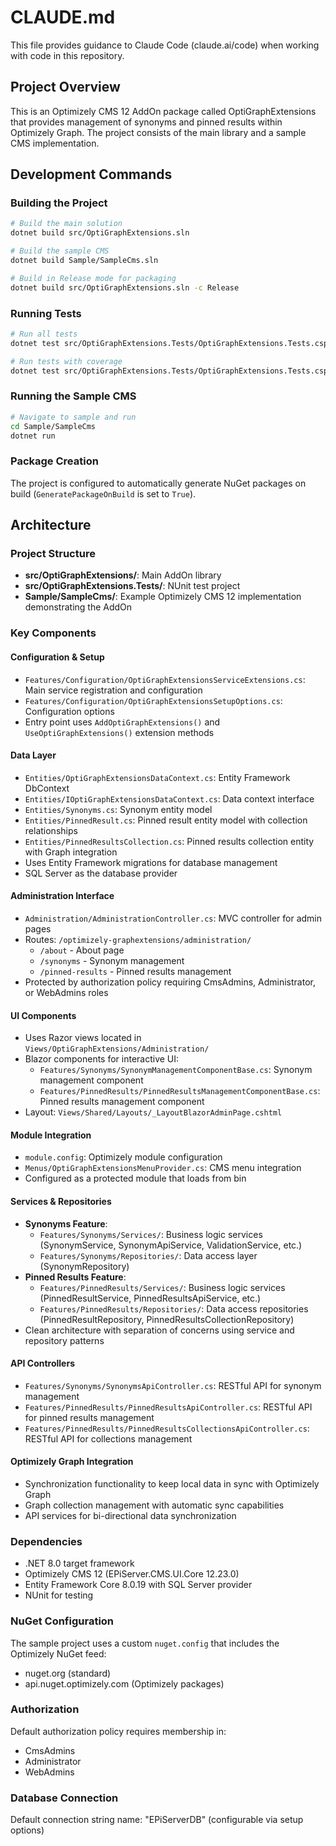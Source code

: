 # CLAUDE.md

This file provides guidance to Claude Code (claude.ai/code) when working with code in this repository.

## Project Overview
This is an Optimizely CMS 12 AddOn package called OptiGraphExtensions that provides management of synonyms and pinned results within Optimizely Graph. The project consists of the main library and a sample CMS implementation.

## Development Commands

### Building the Project
```bash
# Build the main solution
dotnet build src/OptiGraphExtensions.sln

# Build the sample CMS
dotnet build Sample/SampleCms.sln

# Build in Release mode for packaging
dotnet build src/OptiGraphExtensions.sln -c Release
```

### Running Tests
```bash
# Run all tests
dotnet test src/OptiGraphExtensions.Tests/OptiGraphExtensions.Tests.csproj

# Run tests with coverage
dotnet test src/OptiGraphExtensions.Tests/OptiGraphExtensions.Tests.csproj --collect:"XPlat Code Coverage"
```

### Running the Sample CMS
```bash
# Navigate to sample and run
cd Sample/SampleCms
dotnet run
```

### Package Creation
The project is configured to automatically generate NuGet packages on build (`GeneratePackageOnBuild` is set to `True`).

## Architecture

### Project Structure
- **src/OptiGraphExtensions/**: Main AddOn library
- **src/OptiGraphExtensions.Tests/**: NUnit test project  
- **Sample/SampleCms/**: Example Optimizely CMS 12 implementation demonstrating the AddOn

### Key Components

#### Configuration & Setup
- `Features/Configuration/OptiGraphExtensionsServiceExtensions.cs`: Main service registration and configuration
- `Features/Configuration/OptiGraphExtensionsSetupOptions.cs`: Configuration options
- Entry point uses `AddOptiGraphExtensions()` and `UseOptiGraphExtensions()` extension methods

#### Data Layer
- `Entities/OptiGraphExtensionsDataContext.cs`: Entity Framework DbContext
- `Entities/IOptiGraphExtensionsDataContext.cs`: Data context interface
- `Entities/Synonyms.cs`: Synonym entity model
- `Entities/PinnedResult.cs`: Pinned result entity model with collection relationships
- `Entities/PinnedResultsCollection.cs`: Pinned results collection entity with Graph integration
- Uses Entity Framework migrations for database management
- SQL Server as the database provider

#### Administration Interface
- `Administration/AdministrationController.cs`: MVC controller for admin pages
- Routes: `/optimizely-graphextensions/administration/`
  - `/about` - About page
  - `/synonyms` - Synonym management
  - `/pinned-results` - Pinned results management
- Protected by authorization policy requiring CmsAdmins, Administrator, or WebAdmins roles

#### UI Components
- Uses Razor views located in `Views/OptiGraphExtensions/Administration/`
- Blazor components for interactive UI:
  - `Features/Synonyms/SynonymManagementComponentBase.cs`: Synonym management component
  - `Features/PinnedResults/PinnedResultsManagementComponentBase.cs`: Pinned results management component
- Layout: `Views/Shared/Layouts/_LayoutBlazorAdminPage.cshtml`

#### Module Integration
- `module.config`: Optimizely module configuration
- `Menus/OptiGraphExtensionsMenuProvider.cs`: CMS menu integration
- Configured as a protected module that loads from bin

#### Services & Repositories
- **Synonyms Feature**:
  - `Features/Synonyms/Services/`: Business logic services (SynonymService, SynonymApiService, ValidationService, etc.)
  - `Features/Synonyms/Repositories/`: Data access layer (SynonymRepository)
- **Pinned Results Feature**:
  - `Features/PinnedResults/Services/`: Business logic services (PinnedResultService, PinnedResultsApiService, etc.)
  - `Features/PinnedResults/Repositories/`: Data access repositories (PinnedResultRepository, PinnedResultsCollectionRepository)
- Clean architecture with separation of concerns using service and repository patterns

#### API Controllers
- `Features/Synonyms/SynonymsApiController.cs`: RESTful API for synonym management
- `Features/PinnedResults/PinnedResultsApiController.cs`: RESTful API for pinned results management
- `Features/PinnedResults/PinnedResultsCollectionsApiController.cs`: RESTful API for collections management

#### Optimizely Graph Integration
- Synchronization functionality to keep local data in sync with Optimizely Graph
- Graph collection management with automatic sync capabilities
- API services for bi-directional data synchronization

### Dependencies
- .NET 8.0 target framework
- Optimizely CMS 12 (EPiServer.CMS.UI.Core 12.23.0)
- Entity Framework Core 8.0.19 with SQL Server provider
- NUnit for testing

### NuGet Configuration
The sample project uses a custom `nuget.config` that includes the Optimizely NuGet feed:
- nuget.org (standard)
- api.nuget.optimizely.com (Optimizely packages)

### Authorization
Default authorization policy requires membership in:
- CmsAdmins
- Administrator  
- WebAdmins

### Database Connection
Default connection string name: "EPiServerDB" (configurable via setup options)